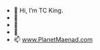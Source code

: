 - 👋 Hi, I’m TC King.
- 👀 
- 🌱 
- 💞️ 
- 📫 www.PlanetMaenad.com

<!---
TCKingCeryn/TCKingCeryn is a ✨ special ✨ repository because its `README.md` (this file) appears on your GitHub profile.
You can click the Preview link to take a look at your changes.
--->
